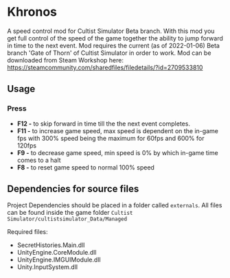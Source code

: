 # Khronos
A speed control mod for Cultist Simulator Beta branch. With this mod you get full control of the speed of the game together the ability to jump forward in time to the next event. Mod requires the current (as of 2022-01-06) Beta branch 'Gate of Thorn' of Cultist Simulator in order to work. Mod can be downloaded from Steam Workshop here: https://steamcommunity.com/sharedfiles/filedetails/?id=2709533810

## Usage
### Press
- **F12 -** to skip forward in time till the the next event completes.  
- **F11 -** to increase game speed, max speed is dependent on the in-game fps with 300% speed being the maximum for 60fps and 600% for 120fps
- **F9 -** to decrease game speed, min speed is 0% by which in-game time comes to a halt
- **F8 -** to reset game speed to normal 100% speed


## Dependencies for source files
Project Dependencies should be placed in a folder called `externals`. All files can be found inside the game folder `Cultist Simulator/cultistsimulator_Data/Managed`

Required files:
- SecretHistories.Main.dll
- UnityEngine.CoreModule.dll
- UnityEngine.IMGUIModule.dll
- Unity.InputSystem.dll


